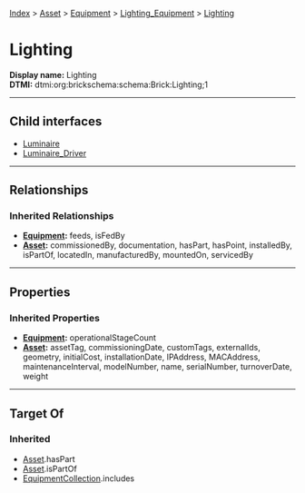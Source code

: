[Index](../../../../Index.md) > [Asset](../../../Asset.md) > [Equipment](../../Equipment.md) > [Lighting_Equipment](../Lighting_Equipment.md) > [Lighting](#)
# Lighting

**Display name:** Lighting<br />
**DTMI:** dtmi:org:brickschema:schema:Brick:Lighting;1

---

## Child interfaces
* [Luminaire](Luminaire.md)
* [Luminaire_Driver](Luminaire_Driver.md)

---

## Relationships
### Inherited Relationships
* **[Equipment](../../Equipment.md):** feeds, isFedBy
* **[Asset](../../../Asset.md):** commissionedBy, documentation, hasPart, hasPoint, installedBy, isPartOf, locatedIn, manufacturedBy, mountedOn, servicedBy

---

## Properties
### Inherited Properties
* **[Equipment](../../Equipment.md):** operationalStageCount
* **[Asset](../../../Asset.md):** assetTag, commissioningDate, customTags, externalIds, geometry, initialCost, installationDate, IPAddress, MACAddress, maintenanceInterval, modelNumber, name, serialNumber, turnoverDate, weight

---

## Target Of
### Inherited
* [Asset](../../../Asset.md).hasPart
* [Asset](../../../Asset.md).isPartOf
* [EquipmentCollection](../../../../Collection/AssetCollection/EquipmentCollection/EquipmentCollection.md).includes

